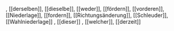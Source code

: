 , [[derselben]], [[dieselbe]], [[weder]], [[fördern]], [[vorderen]], [[Niederlage]], [[fordern]], [[Richtungsänderung]], [[Schleuder]], [[Wahlniederlage]]
, [[dieser]]
, [[welcher]], [[derzeit]]
